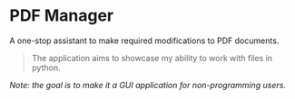# PDF Manager
A one-stop assistant to make required modifications to PDF documents.
> The application aims to showcase my ability to work with files in python.

*Note: the goal is to make it a GUI application for non-programming users.*
